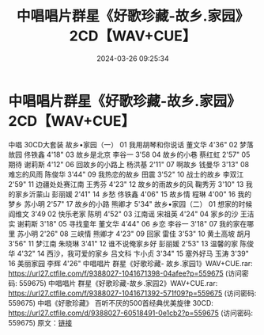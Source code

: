 ﻿---
title: 中唱唱片群星《好歌珍藏-故乡.家园》2CD【WAV+CUE】
date: 2024-03-26 09:25:34
categories: WAV车载音乐、镜像
tags: 华语中文
---
# 中唱唱片群星《好歌珍藏-故乡.家园》2CD【WAV+CUE】

中唱 30CD大套装
故乡•家园（一）
01 我用胡琴和你说话 董文华 4'36"
02 梦落故园 佟铁鑫 4'18"
03 故乡是北京 李谷一 3'58
04 故乡的小巷 蔡红虹 2'57"
05 期待 谢莉斯 4'12"
06 回故乡的小路上 杨洪基 2'11"
07 啊故乡 钱曼华 3'13"
08 难忘的风雨 陈俊华 3'44"
09 我热恋的故乡 田震 3'52"
10 战士的故乡 李双江 2'59"
11 边疆处处赛江南 王秀芬 4'23"
12 故乡的雨故乡的风 鞠秀芳 3'10"
13 我的家乡沂蒙山 彭丽媛 2'41"
14 乡愁 佟铁鑫 4'06"
15 故乡情 程琳 4'00"
16 我的梦乡 苏小明 2'57"
17 故乡的小路 熊卿才 5'34"
故乡•家园（二）
01 想家的时候 阎维文 3'49
02 快乐老家 陈明 4'52"
03 江南谣 宋祖英 4'24"
04 家乡的沙 王洁实 谢莉斯 3'18"
05 寻找童年 董文华 4'44"
06 乡恋 李谷一 3'18"
07 我的家在哪里 苏小明 2'26"
08 三峡情 熊卿才 4'23"
09 回家 雷佳 3'53"
10 黄土高坡 胡月 3'56"
11 梦江南 朱晓琳 3'41"
12 谁不说俺家乡好 彭丽媛 2'53"
13 温馨的家 陈俊华 4'32"
14 西沙，我可爱的家乡 吕文科 卞小贞 3'34"
15 塞外好马 玉涛 3'39"
16 美丽家园 李辉 4'26"
中唱唱片 群星《好歌珍藏- 故乡.家园1》WAV+CUE.rar:
https://url27.ctfile.com/f/9388027-1041671398-04afee?p=559675
(访问密码: 559675)
中唱唱片 群星《好歌珍藏-故乡.家园2》WAV+CUE.rar: https://url27.ctfile.com/f/9388027-1041671392-571f09?p=559675
(访问密码: 559675)
中唱《好歌珍藏》 百听不厌的500首经典优美旋律 30CD: https://url27.ctfile.com/d/9388027-60518491-0e1cb2?p=559675
(访问密码: 559675)
原文：[链接](https://blog.sina.com.cn/s/blog_1647c7e76010314ud.html)